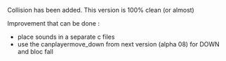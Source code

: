 Collision has been added. This version is 100% clean (or almost)

Improvement that can be done :

- place sounds in a separate c files
- use the canplayermove_down from next version (alpha 08) for DOWN and bloc fall
